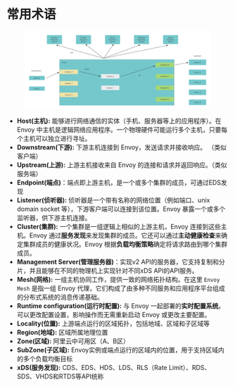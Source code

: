 # 常用术语

<figure><img src="../../../.gitbook/assets/image (5).png" alt=""><figcaption></figcaption></figure>

* **Host(主机):** 能够进行网络通信的实体（手机、服务器等上的应用程序）。在 Envoy 中主机是逻辑网络应用程序。一个物理硬件可能运行多个主机，只要每个主机可以独立进行寻址。
* **Downstream(下游):** 下游主机连接到 Envoy，发送请求并接收响应。 （类似客户端）
* **Upstream(上游):** 上游主机接收来自 Envoy 的连接和请求并返回响应。（类似服务端）
* **Endpoint(端点)**：端点即上游主机，是一个或多个集群的成员，可通过EDS发现
* **Listener(侦听器):** 侦听器是一个带有名称的网络位置（例如端口、unix domain socket 等），下游客户端可以连接到该位置。Envoy 暴露一个或多个监听器，供下游主机连接。
* **Cluster(集群):** 一个集群是一组逻辑上相似的上游主机，Envoy 连接到这些主机。Envoy 通过**服务发现**来发现集群的成员。它还可以通过**主动健康检查**来确定集群成员的健康状况。Envoy 根据**负载均衡策略**确定将请求路由到哪个集群成员。
* **Management Server(管理服务器)**：实现v2 API的服务器，它支持复制和分片，并且能够在不同的物理机上实现针对不同xDS API的API服务。
* **Mesh(网格):** 一组主机协同工作，提供一致的网络拓扑结构。在这里 `Envoy Mesh` 是指一组 Envoy 代理，它们构成了由多种不同服务和应用程序平台组成的分布式系统的消息传递基础。
* **Runtime configuration(运行时配置):** 与 Envoy 一起部署的**实时配置系统**。可以更改配置设置，影响操作而无需重新启动 Envoy 或更改主要配置。
* **Locality(位置):** 上游端点运行的区域拓扑，包括地域、区域和子区域等
* **Region(地域):** 区域所属地理位置
* **Zone(区域):** 阿里云中可用区（A、B区）
* **SubZone(子区域):** Envoy实例或端点运行的区域内的位置，用于支持区域内的多个负载均衡目标
* **xDS(服务发现):** CDS、EDS、HDS、LDS、RLS（Rate Limit）、RDS、SDS、VHDS和RTDS等API统称
